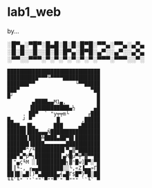 # lab1_web 
by...
   
   ░█▀▄░▀█▀░█▄█░█░█░█▀█░▀▀▄░▀▀▄░▄▀▄
   ░█░█░░█░░█░█░█▀▄░█▀█░▄▀░░▄▀░░▄▀▄
   ░▀▀░░▀▀▀░▀░▀░▀░▀░▀░▀░▀▀▀░▀▀▀░░▀░

    ██████████████████████████████
    ██████████▀▀▀╙▀▀▀▀████████████
    ███████▀▀             └▀▀█████
    ███▀                       ▀██
    █┘                           █
            ▄████▄▄M1▄,          █
           ▐████████████▄½      ▄█
         . ██▀  ` "y╤╤m└      ╓███
    █▄   ┘ ▀        █       ,█████
    ████▄▄▐█▄      ███     ▄██████
    ██████▐███▄▄▄Ñ████████████████
    ██████▌████╩████▄██▀█▌████████
    ███████▐████▄▄▄▄▄▄▄███████████
    █████▀^/╙█████████▌▀▄▒▀███████
    ███▀▄▀p▀╕████████▌▄M█µ▀╪▀▓▀▀██
    █▌"▄ç╙M ░▐█████████╕▓ⁿ█w]█▀░▀█
    █▌║╙-, ╓▄▄████████░░└,«Z▐▄▄»Γ█
    ██▐█░▄█[)▀▄█████▄╡▄█Γ$█▀}▀█░██
    ╙╙`╙" ''`""`▀""▀`" ▀""" ``╙` ▀

